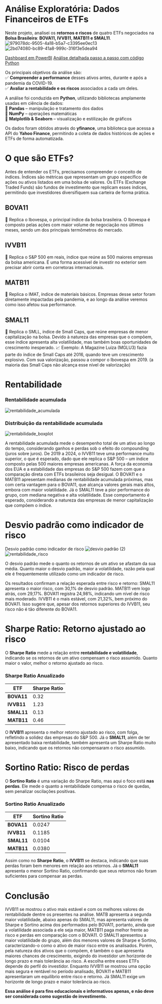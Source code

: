 # Análise Exploratória: Dados Financeiros de ETFs

Neste projeto, analisei os **retornos e riscos** de quatro ETFs negociados na **Bolsa Brasileira**: **BOVA11, IVVB11, MATB11 e SMAL11**. 
![979078dc-9505-4a18-b5a7-c3395ee0ec13](https://github.com/user-attachments/assets/9599ad9b-eca7-4202-840a-da991858ddbe)
![2bd74080-bc89-41a8-999c-316f3e5dea94](https://github.com/user-attachments/assets/5d599ba0-76d4-4277-8e12-7fabf561c5c7)

[Dashboard em PowerBI]([URL](https://app.powerbi.com/view?r=eyJrIjoiZWY5YzEzM2ItYTE5Yi00NGU2LTkzMmMtMmMwZWI4Yzk0ZWRmIiwidCI6ImMzN2IzN2EzLWU5ZTItNDJmOS1iYzY3LTRiOWI3MzhlMWRmMCJ9))
[Análise detalhada passo a passo com código Python]([URL](https://github.com/JAmaralDS/ETFsAnalysis/blob/main/An%C3%A1lise%20Explorat%C3%B3ria%20de%20Dados%20de%20ETFs%20no%20Brasil%20(2).ipynb))

Os principais objetivos da análise são:  
✅ **Compreender a performance** desses ativos antes, durante e após a pandemia da COVID-19.  
✅ **Avaliar a rentabilidade e os riscos** associados a cada um deles.  

A análise foi conduzida em **Python**, utilizando bibliotecas amplamente usadas em ciência de dados:  
📌 **Pandas** – manipulação e tratamento dos dados  
📌 **NumPy** – operações matemáticas  
📌 **Matplotlib & Seaborn** – visualização e estilização de gráficos  

Os dados foram obtidos através do **yfinance**, uma biblioteca que acessa a API do **Yahoo Finance**, permitindo a coleta de dados históricos de ações e ETFs de forma automatizada.  

# O que são ETFs?
Antes de entender os ETFs, precisamos compreender o conceito de índices. Índices são métricas que representam um grupo específico de ações ou ativos listados em uma bolsa de valores.
Os ETFs (Exchange Traded Funds) são fundos de investimento que replicam esses índices, permitindo que investidores diversifiquem sua carteira de forma prática.

## BOVA11
📌 Replica o Ibovespa, o principal índice da bolsa brasileira. O Ibovespa é composto pelas ações com maior volume de negociação nos últimos meses, sendo um dos principais termômetros do mercado.

## IVVB11
📌 Replica o S&P 500 em reais, índice que reúne as 500 maiores empresas da bolsa americana. É uma forma acessível de investir no exterior sem precisar abrir conta em corretoras internacionais.

## MATB11
📌 Replica o IMAT, índice de materiais básicos. Empresas desse setor foram diretamente impactadas pela pandemia, e ao longo da análise veremos como isso afetou sua performance.

## SMAL11
📌 Replica o SMLL, índice de Small Caps, que reúne empresas de menor capitalização na bolsa.
Devido à natureza das empresas que o compõem, esse índice apresenta alta volatilidade, mas também boas oportunidades de crescimento inesperado.
📈 Exemplo: A Magazine Luiza (MGLU3) fazia parte do índice de Small Caps até 2016, quando teve um crescimento explosivo. Com sua valorização, passou a compor o Ibovespa em 2019. (a maioria das Small Caps não alcança esse nível de valorização)

# Rentabilidade
### Rentabilidade acumulada
![rentabilidade_acumulada](https://github.com/user-attachments/assets/e83f79f0-b61d-4448-8ba7-c6f03b3561a4)


### Distribuição da rentabilidade acumulada
![rentabilidade_boxplot](https://github.com/user-attachments/assets/a1688cb7-a074-434d-b255-3ac1ddc47107)


A rentabilidade acumulada mede o desempenho total de um ativo ao longo do tempo, considerando ganhos e perdas sob o efeito do compounding (juros sobre juros).
De 2019 a 2024, o IVVB11 teve uma performance muito superior, o que é esperado, dado que ele replica o S&P 500 – um índice composto pelas 500 maiores empresas americanas. A força da economia dos EUA e a estabilidade das empresas do S&P 500 fazem com que a comparação direta com ETFs brasileiros seja desigual.
O BOVA11 e o MATB11 apresentam medianas de rentabilidade acumulada próximas, mas com certa vantagem para o BOVA11, que alcança valores gerais mais altos, embora com maior volatilidade.
Já o SMAL11 teve a pior performance do grupo, com mediana negativa e alta volatilidade. Esse comportamento é esperado, considerando a natureza das empresas de menor capitalização que compõem o índice.

# Desvio padrão como indicador de risco
Desvio padrão como indicador de risco
![desvio padrão (2)](https://github.com/user-attachments/assets/c7201736-4c7f-49b3-b859-7e833c547592)
![rentabilidade_risco](https://github.com/user-attachments/assets/eee69903-464d-4068-9de5-a9f27823b273)


O desvio padrão mede o quanto os retornos de um ativo se afastam da sua média. Quanto maior o desvio padrão, maior a volatilidade, razão pela qual ele é frequentemente utilizado como um indicador de risco.

Os resultados confirmam a relação esperada entre risco e retorno:
SMAL11 apresenta o maior risco, com 30,1% de desvio padrão.
MATB11 vem logo atrás, com 29,17%.
BOVA11 registra 24,98%, indicando um nível de risco mais moderado.
IVVB11 é o mais estável, com 21,32%, bem próximo do BOVA11. Isso sugere que, apesar dos retornos superiores do IVVB11, seu risco não é tão diferente do BOVA11.

# Sharpe Ratio: Retorno ajustado ao risco 

O **Sharpe Ratio** mede a relação entre **rentabilidade e volatilidade**, indicando se os retornos de um ativo compensam o risco assumido. Quanto maior o valor, melhor o retorno ajustado ao risco.  

### **Sharpe Ratio Anualizado**  
| ETF       | Sharpe Ratio |
|-----------|-------------|
| **BOVA11**  | 0.32        |
| **IVVB11**  | 1.23        |
| **SMAL11**  | 0.13        |
| **MATB11**  | 0.46        |

O **IVVB11** apresenta o melhor retorno ajustado ao risco, com folga, refletindo a solidez das empresas do S&P 500. Já o **SMAL11**, além de ter apresentado baixa rentabilidade, também apresenta um Sharpe Ratio muito baixo, indicando que os retornos não compensaram o risco assumido.  

# Sortino Ratio: Risco de perdas  

O **Sortino Ratio** é uma variação do Sharpe Ratio, mas aqui o foco está **nas perdas**. Ele mede o quanto a rentabilidade compensa o risco de quedas, sem penalizar oscilações positivas.  

### **Sortino Ratio Anualizado**  
| ETF       | Sortino Ratio |
|-----------|--------------|
| **BOVA11**  | 0.0247       |
| **IVVB11**  | 0.1185       |
| **SMAL11**  | 0.0104       |
| **MATB11**  | 0.0380       |

Assim como no **Sharpe Ratio**, o **IVVB11** se destaca, indicando que suas perdas foram bem menores em relação aos retornos. Já o **SMAL11** apresenta o menor Sortino Ratio, confirmando que seus retornos não foram suficientes para compensar as perdas.  

# Conclusão
IVVB11 se mostrou o ativo mais estável e com os melhores valores de rentabilidade dentre os presentes na análise.
MATB apresenta a segunda maior volatilidade, abaixo apenas do SMAL11, mas apresenta valores de Sharpe e Sortino acima dos performados pelo BOVA11, portanto, ainda que a volatilidade associada a ele seja maior, MATB11 paga melhor frente ao risco e perdas em comparação com o BOVA11.
O SMAL11 apresentou a maior volatilidade do grupo, além dos menores valores de Sharpe e Sortino, caracterizando-o como o ativo de maior risco entre os analisados. Porém, pela natureza dos ativos que o compõem, é também o que apresenta maiores chances de crescimento, exigindo do investidor um horizonte de longo prazo e mais tolerância ao risco.
A escolha entre esses ETFs depende do perfil do investidor. Enquanto IVVB11 se mostrou uma opção mais segura e rentável no período analisado, BOVA11 e MATB11 apresentaram um equilíbrio entre risco e retorno. Já SMAL11 exige um horizonte de longo prazo e maior tolerância ao risco.

**Essa análise é para fins educacionais e informativos apenas, e não deve ser considerada como sugestão de investimento.**
